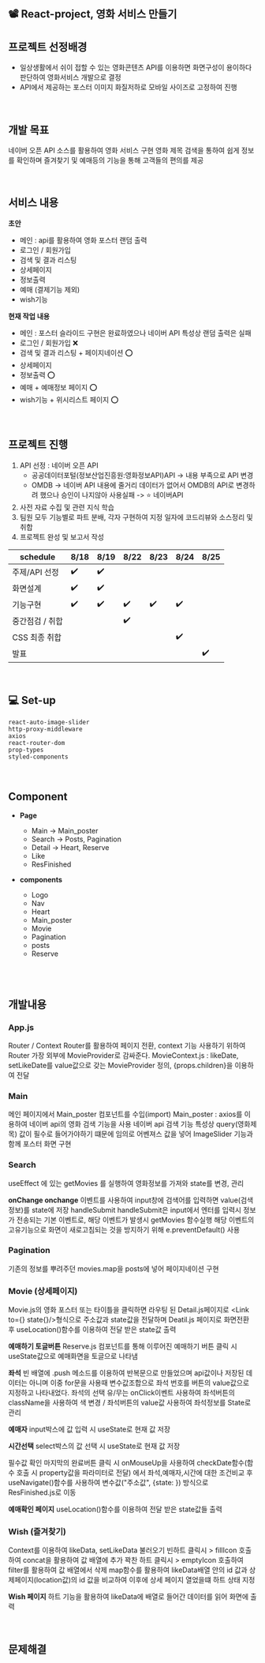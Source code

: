 ## 📽 React-project, 영화 서비스 만들기

## 프로젝트 선정배경
- 일상생활에서 쉬이 접할 수 있는 영화콘텐츠 API를 이용하면 화면구성이 용이하다 판단하여 영화서비스 개발으로 결정
- API에서 제공하는 포스터 이미지 화질저하로 모바일 사이즈로 고정하여 진행

<br>

## 개발 목표
네이버 오픈 API 소스를 활용하여 영화 서비스 구현
영화 제목 검색을 통하여 쉽게 정보를 확인하며 즐겨찾기 및 예매등의 기능을 통해 고객들의 편의를 제공

<br>

## 서비스 내용

**초안**

- 메인 : api를 활용하여 영화 포스터 랜덤 출력
- 로그인 / 회원가입
- 검색 및 결과 리스팅
- 상세페이지
- 정보출력
- 예매 (결제기능 제외)
- wish기능


**현재 작업 내용**

- 메인 : 포스터 슬라이드 구현은 완료하였으나 네이버 API 특성상 랜덤 출력은 실패
- 로그인 / 회원가입 ❌
- 검색 및 결과 리스팅 + 페이지네이션 ⭕
- 상세페이지
- 정보출력 ⭕
- 예매 + 예매정보 페이지 ⭕
- wish기능 + 위시리스트 페이지 ⭕

<br>

## 프로젝트 진행
1. API 선정 : 네이버 오픈 API
    - 공공데이터포털(정보산업진흥원:영화정보API)API -> 내용 부족으로 API 변경
    - OMDB -> 네이버 API 내용에 줄거리 데이터가 없어서 OMDB의 API로 변경하려 했으나 승인이 나지않아 사용실패 -> ⭐ 네이버API
2. 사전 자료 수집 및 관련 지식 학습
3. 팀원 모두 기능별로 파트 분배, 각자 구현하여 지정 일자에 코드리뷰와 소스정리 및 취합
4. 프로젝트 완성 및 보고서 작성



|schedule| 8/18 | 8/19 | 8/22 | 8/23 | 8/24 | 8/25 |
|------------------|------|------|-----|-------|------|------|
|주제/API 선정 | ✔️| ✔️||||
|화면설계| ✔️| ✔️|||||
|기능구현| ✔️| ✔️| ✔️| ✔️| ✔️|
|중간점검 / 취합||| ✔️|||
|CSS 최종 취합||||| ✔️||
|발표|||||| ✔️|


<br>

## 💻 Set-up

```
react-auto-image-slider
http-proxy-middleware
axios
react-router-dom
prop-types
styled-components
```

<br>

## Component
- **Page**
  - Main -> Main_poster
  - Search -> Posts, Pagination
  - Detail -> Heart, Reserve
  - Like
  - ResFinished

- **components**
  - Logo
  - Nav
  - Heart
  - Main_poster
  - Movie
  - Pagination
  - posts
  - Reserve


<br>
<br>

## 개발내용
### App.js
Router / Context Router를 활용하여 페이지 전환, context 기능 사용하기 위하여 Router 가장 외부에 MovieProvider로 감싸준다. MovieContext.js : likeDate, setLikeDate를 value값으로 갖는 MovieProvider 정의, {props.children}을 이용하여 전달

### Main
메인 페이지에서 Main_poster 컴포넌트를 수입(import) Main_poster : axios를 이용하여 네이버 api의 영화 검색 기능을 사용 네이버 api 검색 기능 특성상 query(영화제목) 값이 필수로 들어가야하기 떄문에 임의로 어벤져스 값을 넣어 ImageSlider 기능과 함께 포스터 화면 구현

### Search
useEffect 에 있는 getMovies 를 실행하여 영화정보를 가져와 state를 변경, 관리

**onChange onchange**
이벤트를 사용하여 input창에 검색어를 입력하면 value(검색정보)를 state에 저장 handleSubmit handleSubmit은 input에서 엔터를 입력시 정보가 전송되는 기본 이벤트로, 해당 이벤트가 발생시 getMovies 함수실행 해당 이벤트의 고유기능으로 화면이 새로고침되는 것을 방지하기 위해 e.preventDefault() 사용

### Pagination
기존의 정보를 뿌려주던 movies.map을 posts에 넣어 페이지네이션 구현

### Movie (상세페이지)
Movie.js의 영화 포스터 또는 타이틀을 클릭하면 라우팅 된 Detail.js페이지로 <Link to={} state{}/>형식으로 주소값과 state값을 전달하며 Deatil.js 페이지로 화면전환 후 useLocation()함수를 이용하여 전달 받은 state값 출력

**예매하기 토글버튼**
Reserve.js 컴포넌트를 통해 이루어진 예매하기 버튼 클릭 시 useState값으로 예매화면을 토글으로 나타냄

**좌석**
빈 배열에 .push 메소드를 이용하여 반복문으로 만들었으며 api값이나 저장된 데이터는 아니며 이중 for문을 사용때 변수값조합으로 좌석 번호를 버튼의 value값으로 지정하고 나타내었다. 좌석의 선택 유/무는 onClick이벤트 사용하여 좌석버튼의 className을 사용하여 색 변경 / 좌석버튼의 value값 사용하여 좌석정보를 State로 관리

**예매자**
input박스에 값 입력 시 useState로 현재 값 저장

**시간선택** 
select박스의 값 선택 시 useState로 현재 값 저장

필수값 확인 마지막의 완료버튼 클릭 시 onMouseUp을 사용하여 checkDate함수(함수 호출 시 property값을 파라미터로 전달) 에서 좌석,예매자,시간에 대한 조건비교 후 useNavigate()함수를 사용하여 변수값("주소값", {state: }) 방식으로 ResFinished.js로 이동

**예매확인 페이지**
useLocation()함수를 이용하여 전달 받은 state값들 출력

### Wish (즐겨찾기)
Context를 이용하여 likeData, setLikeData 불러오기 빈하트 클릭시 > fillIcon 호출하여 concat을 활용하여 값 배열에 추가 꽉찬 하트 클릭시 > emptyIcon 호출하여 filter를 활용하여 값 배열에서 삭제 map함수를 활용하여 likeData배열 안의 id 값과 상제페이지(location값)의 id 값을 비교하여 이후에 상세 페이지 열었을떄 하트 상태 지정

**Wish 페이지**
하트 기능을 활용하여 likeData에 배열로 들어간 데이터를 읽어 화면에 출력


<br>        

## 문제해결
